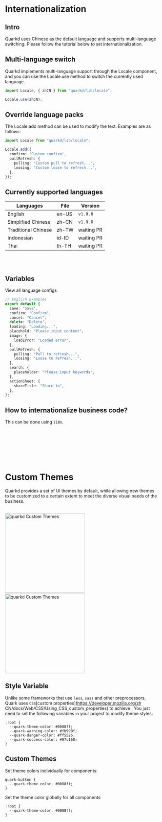 # Internationalization

## Intro

Quarkd uses Chinese as the default language and supports multi-language switching. Please follow the tutorial below to set internationalization.

## Multi-language switch

Quarkd implements multi-language support through the Locale component, and you can use the Locale.use method to switch the currently used language.

```ts
import Locale, { zhCN } from "quarkd/lib/locale";

Locale.use(zhCN);
```

## Override language packs

The Locale.add method can be used to modify the text. Examples are as follows:

```ts
import Locale from "quarkd/lib/locale";

Locale.add({
  confirm: "Custom confirm",
  pullRefresh: {
    pulling: "Custom pull to refresh...",
    loosing: "Custom loose to refresh...",
  },
});
```

## Currently supported languages

| Languages           | File  | Version    |
| ------------------- | ----- | ---------- |
| English             | en-US | `v1.0.0`   |
| Simplified Chinese  | zh-CN | `v1.0.0`   |
| Traditional Chinese | zh-TW | waiting PR |
| Indonesian          | id-ID | waiting PR |
| Thai                | th-TH | waiting PR |

<br>
<br>

## Variables

View all language configs

```ts
// English Examples
export default {
  save: "Save",
  confirm: "Confirm",
  cancel: "Cancel",
  delete: "Delete",
  loading: "Loading...",
  placehold: "Please input content",
  image: {
    loadError: "Loaded error",
  },
  pullRefresh: {
    pulling: "Pull to refresh...",
    loosing: "Loose to refresh...",
  },
  search: {
    placeholder: "Please input keywords",
  },
  actionSheet: {
    shareTitle: "Share to",
  },
};
```

## How to internationalize business code?

This can be done using `i18n`.

<br/>
<br/>
<br/>
<br/>
<br/>
<br/>

# Custom Themes

Quarkd provides a set of UI themes by default, while allowing new themes to be customized to a certain extent to meet the diverse visual needs of the business.

<div>
<br>
<img src="https://m.hellobike.com/resource/helloyun/13459/9FyYX_2.jpg?x-oss-process=image/quality,q_80" width="260" alt="quarkd Custom Themes">
&nbsp;&nbsp;&nbsp;&nbsp;&nbsp;&nbsp;
<img src="https://m.hellobike.com/resource/helloyun/13459/hrmSH_1.jpeg?x-oss-process=image/quality,q_80" width="260" alt="quarkd Custom Themes">
<br>
</div>

## Style Variable

Unlike some frameworks that use `less`, `sass` and other preprocessors, Quark uses `CSS`[custom properties](https://developer.mozilla.org/zh CN/docs/Web/CSS/Using_CSS_custom_properties) to achieve .
You just need to set the following variables in your project to modify theme styles:

```less
:root {
  --quark-theme-color: #0088ff;
  --quark-warning-color: #fb990f;
  --quark-danger-color: #ff5526;
  --quark-success-color: #07c160;
}
```

## Custom Themes

Set theme colors individually for components:

```less
quark-button {
  --quark-theme-color: #0088ff;
}
```

Set the theme color globally for all components:

```less
:root {
  --quark-theme-color: #0088ff;
}
```
